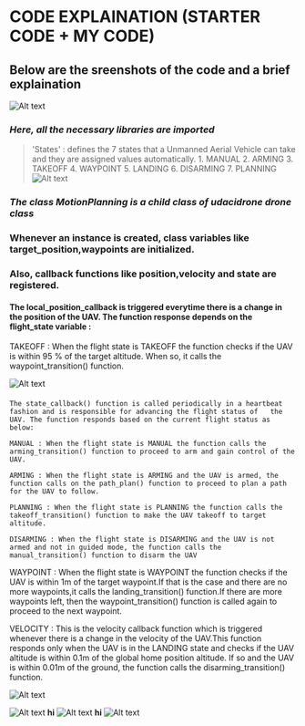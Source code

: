 # CODE EXPLAINATION (STARTER CODE + MY CODE)
## Below are the sreenshots of the code and a brief explaination  
![Alt text](https://github.com/sparklytopaz/MotionPlanning/blob/master/m1.JPG?raw=true "m1")
### *Here, all the necessary libraries are imported* 
> 'States' : defines the 7 states that a Unmanned Aerial Vehicle can take and they are assigned values automatically.
    1. MANUAL 
    2. ARMING
    3. TAKEOFF
    4. WAYPOINT
    5. LANDING
    6. DISARMING
    7. PLANNING
![Alt text](https://github.com/sparklytopaz/MotionPlanning/blob/master/m2.JPG?raw=true "m2")
### *The class **MotionPlanning** is a child class of udacidrone drone class*
### Whenever an instance is created, class variables like target_position,waypoints  are initialized.
### Also, callback functions like position,velocity and state are registered.
#### The local_position_callback is triggered everytime there is a change in the position of the UAV. The function response depends on the flight_state variable :
  TAKEOFF : When the flight state is TAKEOFF the function checks if the UAV is within 95 % of the target altitude. When so, it calls the     waypoint_transition() function.

![Alt text](https://github.com/sparklytopaz/MotionPlanning/blob/master/m3.png?raw=true "m3")
####
    The state_callback() function is called periodically in a heartbeat fashion and is responsible for advancing the flight status of   the UAV. The function responds based on the current flight status as below:

    MANUAL : When the flight state is MANUAL the function calls the arming_transition() function to proceed to arm and gain control of the UAV.

    ARMING : When the flight state is ARMING and the UAV is armed, the function calls on the path_plan() function to proceed to plan a path for the UAV to follow.

    PLANNING : When the flight state is PLANNING the function calls the takeoff_transition() function to make the UAV takeoff to target altitude.

    DISARMING : When the flight state is DISARMING and the UAV is not armed and not in guided mode, the function calls the manual_transition() function to disarm the UAV
    
WAYPOINT : When the flight state is WAYPOINT the function checks if the UAV is within 1m of the target waypoint.If that is the case and  there are no more waypoints,it calls the landing_transition() function.If there are more waypoints left, then the waypoint_transition()  function is called again to proceed to the next waypoint.
  
VELOCITY : This is the velocity callback function which is triggered whenever there is a change in the velocity of the UAV.This          function responds only when the UAV is in the LANDING state and checks if the UAV altitude is within 0.1m of the global home position    altitude. If so and the UAV is within 0.01m of the ground, the function calls the disarming_transition() function.

![Alt text](https://github.com/sparklytopaz/MotionPlanning/blob/master/m4.png?raw=true "m4")

![Alt text](https://github.com/sparklytopaz/MotionPlanning/blob/master/m5.png?raw=true "m5")
**hi**
![Alt text](https://github.com/sparklytopaz/MotionPlanning/blob/master/m6.png?raw=true "m6")
**hi**
![Alt text](https://github.com/sparklytopaz/MotionPlanning/blob/master/m7.png?raw=true "m7")
